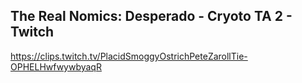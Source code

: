 ## The Real Nomics: Desperado - Cryoto TA 2 - Twitch

<https://clips.twitch.tv/PlacidSmoggyOstrichPeteZarollTie-OPHELHwfwywbyaqR>
